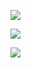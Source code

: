 ![](https://www.facebook.com/tr?id=390366592956162&ev=PageView&noscript=1)

![](https://www.facebook.com/tr?id=2337933546405923&ev=PageView&noscript=1)

![](https://px.ads.linkedin.com/collect/?pid=3893338&fmt=gif)